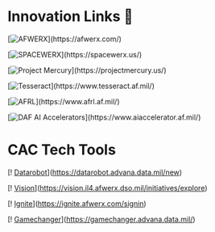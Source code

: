 # Innovation Links 🔗

[![AFWERX](https://img.shields.io/badge/-AFWERX-blue?style=for-the-badge&logo=data:image/svg+xml;base64,...)](https://afwerx.com/)

[![SPACEWERX](https://img.shields.io/badge/-SPACEWERX-blue?style=for-the-badge&logo=data:image/svg+xml;base64,...)](https://spacewerx.us/)

[![Project Mercury](https://img.shields.io/badge/-Project%20Mercury-blue?style=for-the-badge&logo=data:image/svg+xml;base64,...)](https://projectmercury.us/)

[![Tesseract](https://img.shields.io/badge/-Tesseract-blue?style=for-the-badge&logo=data:image/svg+xml;base64,...)](https://www.tesseract.af.mil/)

[![AFRL](https://img.shields.io/badge/-AFRL-blue?style=for-the-badge&logo=data:image/svg+xml;base64,...)](https://www.afrl.af.mil/)

[![DAF AI Accelerators](https://img.shields.io/badge/-DAF%20AI%20Accelerators-blue?style=for-the-badge&logo=data:image/svg+xml;base64,...)](https://www.aiaccelerator.af.mil/)

# CAC Tech Tools 
[! [Datarobot](https://img.shields.io/badge/-Datarobot%20Explorer-purple?style=for-the-badge)](https://datarobot.advana.data.mil/new)

[! [Vision](https://img.shields.io/badge/-Vision%20Explorer-purple?style=for-the-badge)](https://vision.il4.afwerx.dso.mil/initiatives/explore)

[! [Ignite](https://img.shields.io/badge/-Ignite%20Sign%20In-purple?style=for-the-badge)](https://ignite.afwerx.com/signin)

[! [Gamechanger](https://img.shields.io/badge/-Gamechanger%20Explorer-purple?style=for-the-badge)](https://gamechanger.advana.data.mil/)

